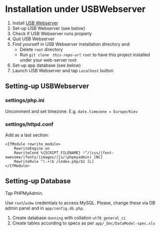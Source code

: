 # Installation under USBWebserver

 1. Install [USB Webserver](http://www.usbwebserver.net/en/)
 1. Set-up USB Webserver (see below)
 1. Check if USB Webserver runs properly
 1. Quit USB Webserver
 1. Find yourself in USB Webserver installation directory and:
    - Delete `root` directory
    - Run `git clone ` _`this-repo-url`_ `root` to have this project installed under your web-server root
 1. Set-up app database (see below)
 1. Launch USB Webserver and tap `Localhost` button

## Setting-up USBWebserver

### settings/php.ini

Uncomment and set timezone. E.g. `date.timezone = Europe/Kiev`

### settings/httpd.conf

Add as a last section:
```
<IfModule rewrite_module>
    RewriteEngine on
    RewriteCond %{SCRIPT_FILENAME} !^/(css/|font-awesome/|fonts/|images/|js/|phpmyadmin) [NC]
    RewriteRule ^(.+)$ /index.php/$1 [L]
</IfModule>
```

## Setting-up Database

Tap PHPMyAdmin.
 
Use `root`/`usbw` credentials to access MySQL.
Please, change these via DB admin panel and in `app/config.db.php`.

 1. Create database `dunning` with collation `utf8_general_ci`
 1. Create tables according to specs as per
    `app/_Doc/DataModel-spec.xls`
